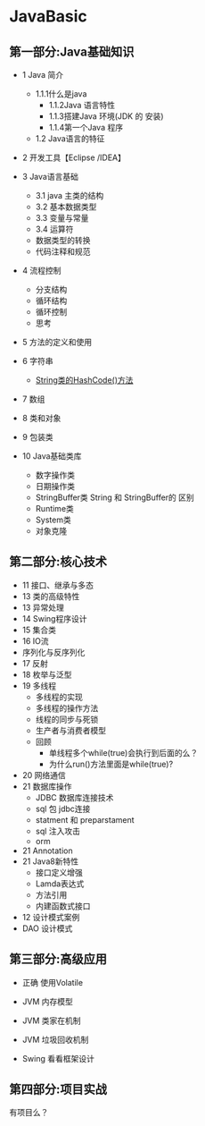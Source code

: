 # JavaBasic
## 第一部分:Java基础知识
* 1 Java 简介
    * 1.1.1什么是java
        * 1.1.2Java 语言特性
        * 1.1.3搭建Java 环境(JDK 的 安装)
        * 1.1.4第一个Java 程序
    * 1.2 Java语言的特征
* 2 开发工具【Eclipse /IDEA】
* 3 Java语言基础
    * 3.1 java  主类的结构
    * 3.2 基本数据类型
    * 3.3 变量与常量
    * 3.4 运算符 
    * 数据类型的转换
    * 代码注释和规范
* 4 流程控制
    * 分支结构
    * 循环结构
    * 循环控制
    * 思考
* 5 方法的定义和使用
* 6 字符串
    * [String类的HashCode()方法](./doc/String/String_and_hashcode.md)

* 7 数组
* 8 类和对象
* 9 包装类
* 10 Java基础类库
    * 数字操作类
    * 日期操作类
    * StringBuffer类
        String  和 StringBuffer的 区别
    * Runtime类
    * System类
    * 对象克隆
    
    


## 第二部分:核心技术 
* 11 接口、继承与多态
* 13 类的高级特性
* 13 异常处理
* 14 Swing程序设计 
* 15 集合类
* 16 IO流
* 序列化与反序列化
* 17 反射
* 18 枚举与泛型
* 19 多线程
    * 多线程的实现
    * 多线程的操作方法
    * 线程的同步与死锁
    * 生产者与消费者模型
    * 回顾
        * 单线程多个while(true)会执行到后面的么？
        * 为什么run()方法里面是while(true)?
* 20 网络通信
* 21 数据库操作
    * JDBC 数据库连接技术
    * sql 包 jdbc连接
    * statment  和 preparstament
    * sql 注入攻击
    * orm 
* 21 Annotation
* 21 Java8新特性
    * 接口定义增强
    * Lamda表达式
    * 方法引用
    * 内建函数式接口
* 12 设计模式案例 
* DAO 设计模式



## 第三部分:高级应用

* 正确 使用Volatile
* JVM 内存模型
* JVM 类家在机制
* JVM 垃圾回收机制 

* Swing 看看框架设计

## 第四部分:项目实战
有项目么？




